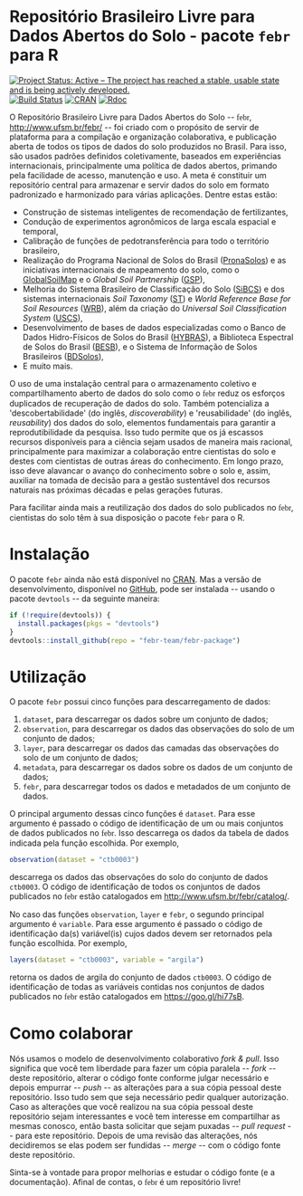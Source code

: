 # Repositório Brasileiro Livre para Dados Abertos do Solo - pacote `febr` para R

[![Project Status: Active – The project has reached a stable, usable state and is being actively developed.](http://www.repostatus.org/badges/latest/active.svg)](http://www.repostatus.org/#active)
[![Build Status](https://travis-ci.org/febr-team/febr-package.svg?branch=master)](https://travis-ci.org/febr-team/febr-package)
[![CRAN](https://www.r-pkg.org/badges/version/febr)](https://cran.r-project.org/package=febr)
[![Rdoc](http://www.rdocumentation.org/badges/version/febr)](http://www.rdocumentation.org/packages/febr)

O Repositório Brasileiro Livre para Dados Abertos do Solo -- <font face="Comfortaa">febr</font>, http://www.ufsm.br/febr/ -- foi criado com o propósito de servir de plataforma para a compilação e organização colaborativa, e publicação aberta de todos os tipos de dados do solo produzidos no Brasil. Para isso, são usados padrões definidos coletivamente, baseados em experiências internacionais, principalmente uma política de dados abertos, primando pela facilidade de acesso, manutenção e uso. A meta é constituir um repositório central para armazenar e servir dados do solo em formato padronizado e harmonizado para várias aplicações. Dentre estas estão:

* Construção de sistemas inteligentes de recomendação de fertilizantes,
* Condução de experimentos agronômicos de larga escala espacial e temporal,
* Calibração de funções de pedotransferência para todo o território brasileiro,
* Realização do Programa Nacional de Solos do Brasil ([PronaSolos][pronasolos]) e as iniciativas internacionais de mapeamento do solo, como o [GlobalSoilMap][gsm] e o *Global Soil Partnership* ([GSP][gsp]),
* Melhoria do Sistema Brasileiro de Classificação do Solo ([SiBCS][sibcs]) e dos sistemas internacionais *Soil Taxonomy* ([ST][st]) e *World Reference Base for Soil Resources* ([WRB][wrb]), além da criação do *Universal Soil Classification System* ([USCS][uscs]),
* Desenvolvimento de bases de dados especializadas como o Banco de Dados Hidro-Físicos de Solos do Brasil ([HYBRAS][hybras]), a Biblioteca Espectral de Solos do Brasil ([BESB][besb]), e o Sistema de Informação de Solos Brasileiros ([BDSolos][sisb]),
* E muito mais.

[sisb]: https://www.bdsolos.cnptia.embrapa.br/consulta_publica.html
[uscs]: https://www.nrcs.usda.gov/wps/portal/nrcs/detail/soils/survey/class/?cid=nrcs142p2_053562
[wrb]: http://www.fao.org/soils-portal/soil-survey/soil-classification/world-reference-base/en/
[st]: https://www.nrcs.usda.gov/wps/portal/nrcs/main/soils/survey/class/taxonomy/
[sibcs]: https://www.embrapa.br/solos/sibcs
[gsp]: http://www.fao.org/global-soil-partnership/en/
[gsm]: http://www.globalsoilmap.net/
[pronasolos]: https://www.embrapa.br/busca-de-publicacoes/-/publicacao/1054924/programa-nacional-de-solos-do-brasil-pronasolos
[hybras]: http://www.cprm.gov.br/publique/Hidrologia/Hidrologia-de-Solos/Produtos-4601.html
[besb]: http://bibliotecaespectral.wixsite.com/esalq

O uso de uma instalação central para o armazenamento coletivo e compartilhamento aberto de dados do solo como o <font face="Comfortaa">febr</font> reduz os esforços duplicados de recuperação de dados do solo. Também potencializa a 'descobertabilidade' (do inglês, *discoverability*) e 'reusabilidade' (do inglês, *reusability*) dos dados do solo, elementos fundamentais para garantir a reprodutibilidade da pesquisa. Isso tudo permite que os já escassos recursos disponíveis para a ciência sejam usados de maneira mais racional, principalmente para maximizar a colaboração entre cientistas do solo e destes com cientistas de outras áreas do conhecimento. Em longo prazo, isso deve alavancar o avanço do conhecimento sobre o solo e, assim, auxiliar na tomada de decisão para a gestão sustentável dos recursos naturais nas próximas décadas e pelas gerações futuras.

Para facilitar ainda mais a reutilização dos dados do solo publicados no <font face="Comfortaa">febr</font>, cientistas do solo têm à sua disposição o pacote `febr` para o R.

# Instalação

O pacote `febr` ainda não está disponível no [CRAN][cran]. Mas a versão de desenvolvimento, disponível no [GitHub][github], pode ser instalada -- usando o pacote `devtools` -- da seguinte maneira:

[cran]: https://CRAN.R-project.org
[github]: https://github.com/febr-team/febr-package

```R
if (!require(devtools)) {
  install.packages(pkgs = "devtools")
}
devtools::install_github(repo = "febr-team/febr-package")
```

# Utilização

O pacote `febr` possui cinco funções para descarregamento de dados:

1. `dataset`, para descarregar os dados sobre um conjunto de dados;
2. `observation`, para descarregar os dados das observações do solo de um conjunto de dados;
3. `layer`, para descarregar os dados das camadas das observações do solo de um conjunto de dados;
4. `metadata`, para descarregar os dados sobre os dados de um conjunto de dados;
5. `febr`, para descarregar todos os dados e metadados de um conjunto de dados.

O principal argumento dessas cinco funções é `dataset`. Para esse argumento é passado o código de identificação de um ou mais conjuntos de dados publicados no <font face="Comfortaa">febr</font>. Isso descarrega os dados da tabela de dados indicada pela função escolhida. Por exemplo,

```R
observation(dataset = "ctb0003")
```

descarrega os dados das observações do solo do conjunto de dados `ctb0003`. O código de identificação de todos os conjuntos de dados publicados no <font face="Comfortaa">febr</font> estão catalogados em http://www.ufsm.br/febr/catalog/.

No caso das funções `observation`, `layer` e `febr`, o segundo principal argumento é `variable`. Para esse argumento é passado o código de identificação da(s) variável(is) cujos dados devem ser retornados pela função escolhida. Por exemplo,

```R
layers(dataset = "ctb0003", variable = "argila")
```

retorna os dados de argila do conjunto de dados `ctb0003`. O código de identificação de todas as variáveis contidas nos conjuntos de dados publicados no <font face="Comfortaa">febr</font> estão catalogados em https://goo.gl/hi77sB.

# Como colaborar

Nós usamos o modelo de desenvolvimento colaborativo *fork & pull*. Isso significa que você tem liberdade para fazer um cópia paralela -- *fork* -- deste repositório, alterar o código fonte conforme julgar necessário e depois empurrar -- *push* -- as alterações para a sua cópia pessoal deste repositório. Isso tudo sem que seja necessário pedir qualquer autorização. Caso as alterações que você realizou na sua cópia pessoal deste repositório sejam interessantes e você tem interesse em compartilhar as mesmas conosco, então basta solicitar que sejam puxadas -- *pull request* -- para este repositório. Depois de uma revisão das alterações, nós decidiremos se elas podem ser fundidas -- *merge* -- com o código fonte deste repositório.

Sinta-se à vontade para propor melhorias e estudar o código fonte (e a documentação). Afinal de contas, o <font face="Comfortaa">febr</font> é um repositório livre!
